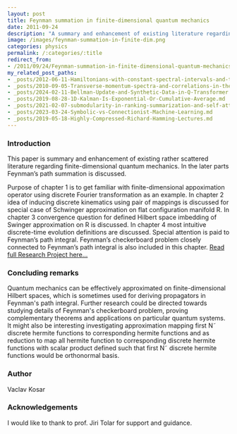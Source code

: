 ```yaml
---
layout: post
title: Feynman summation in finite-dimensional quantum mechanics
date: 2011-09-24
description: "A summary and enhancement of existing literature regarding finite-dimensional quantum mechanics. In the later parts Feynman\u2019s path summation is discussed."
image: /images/feynman-summation-in-finite-dim.png
categories: physics
permalink: /:categories/:title
redirect_from:
- /2011/09/24/Feynman-summation-in-finite-dimensional-quantum-mechanics.html
my_related_post_paths:
- _posts/2012-06-11-Hamiltonians-with-constant-spectral-intervals-and-time-dependent-perturbation.md
- _posts/2010-09-05-Transverse-momentum-spectra-and-correlations-in-the-blast-wave-model-with-resonances.md
- _posts/2024-02-11-Bellman-Update-and-Synthetic-Data-in-Q-Transformer.md
- _posts/2019-08-28-1D-Kalman-Is-Exponential-Or-Cumulative-Average.md
- _posts/2021-02-07-submodularity-in-ranking-summarization-and-self-attention.md
- _posts/2023-03-24-Symbolic-vs-Connectionist-Machine-Learning.md
- _posts/2019-05-18-Highly-Compressed-Richard-Hamming-Lectures.md
---
```




### Introduction
This paper is summary and enhancement of existing rather scattered literature regarding finite-dimensional quantum mechanics. In the later parts Feynman’s path summation is discussed.

Purpose of chapter 1 is to get familiar with finite-dimensional appoximation operator using discrete Fourier transformation as an example. In chapter 2 idea of inducing discrete kinematics using pair of mappings is discussed for special case of Schwinger approximation on flat configuration manifold R. In chapter 3 convergence question for defined Hilbert space imbedding of Swinger approximation on R is discussed. In chapter 4 most intuitive discrete-time evolution definitions are discussed. Special attention is paid to Feynman’s path integral. Feynman’s checkerboard problem closely connected to Feynman’s path integral is also included in this chapter.
[Read full Research Project here...](http://physics.fjfi.cvut.cz/publications/mf/2009/Kosar_res.pdf)

### Concluding remarks
Quantum mechanics can be effectively approximated on finite-dimensional Hilbert spaces, which is sometimes used for deriving propagators in Feynman's path integral.
Further research could be directed towards studying details of Feynman's checkerboard problem, proving complementary theorems and applications on particular quantum systems.
It might also be interesting investigating approximation mapping first N˜ discrete hermite functions to corresponding hermite functions and as reduction to map all hermite function to corresponding discrete hermite functions with scalar product defined such that first N˜ discrete hermite functions would be orthonormal basis.


### Author
Vaclav Kosar


### Acknowledgements
I would like to thank to prof. Jiri Tolar for support and guidance.


